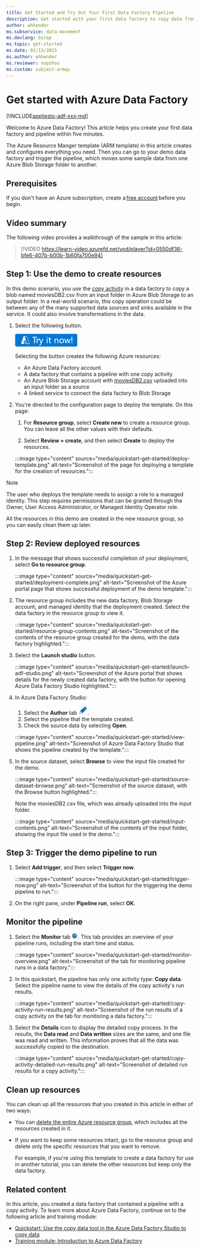 ```yaml
---
title: Get Started and Try Out Your First Data Factory Pipeline
description: Get started with your first data factory to copy data from one Azure Blob Storage folder to another.
author: whhender
ms.subservice: data-movement
ms.devlang: bicep
ms.topic: get-started
ms.date: 02/13/2025
ms.author: whhender
ms.reviewer: xupzhou
ms.custom: subject-armqs
---
```


# Get started with Azure Data Factory

[!INCLUDE[appliesto-adf-xxx-md](includes/appliesto-adf-xxx-md.md)]

Welcome to Azure Data Factory! This article helps you create your first data factory and pipeline within five minutes.

The Azure Resource Manger template (ARM template) in this article creates and configures everything you need. Then you can go to your demo data factory and trigger the pipeline, which moves some sample data from one Azure Blob Storage folder to another.

## Prerequisites

If you don't have an Azure subscription, create a [free account](https://azure.microsoft.com/free/) before you begin.

## Video summary

The following video provides a walkthrough of the sample in this article:

> [!VIDEO https://learn-video.azurefd.net/vod/player?id=0550df36-bfe6-407b-b00b-1b60fa700e94]

## Step 1: Use the demo to create resources

In this demo scenario, you use the [copy activity](copy-activity-overview.md) in a data factory to copy a blob named moviesDB2.csv from an input folder in Azure Blob Storage to an output folder. In a real-world scenario, this copy operation could be between any of the many supported data sources and sinks available in the service. It could also involve transformations in the data.

1. Select the following button.

   [![Try your first data factory demo](./media/quickstart-get-started/try-it-now.png)](https://portal.azure.com/#create/Microsoft.Template/uri/https%3A%2F%2Fraw.githubusercontent.com%2FAzure%2Fazure-quickstart-templates%2Fmaster%2Fquickstarts%2Fmicrosoft.datafactory%2Fdata-factory-get-started%2Fazuredeploy.json)

   Selecting the button creates the following Azure resources:

   - An Azure Data Factory account
   - A data factory that contains a pipeline with one copy activity
   - An Azure Blob Storage account with [moviesDB2.csv](https://raw.githubusercontent.com/kromerm/adfdataflowdocs/master/sampledata/moviesDB2.csv) uploaded into an input folder as a source
   - A linked service to connect the data factory to Blob Storage

1. You're directed to the configuration page to deploy the template. On this page:

   1. For **Resource group**, select **Create new** to create a resource group. You can leave all the other values with their defaults.

   1. Select **Review + create**, and then select **Create** to deploy the resources.

   :::image type="content" source="media/quickstart-get-started/deploy-template.png" alt-text="Screenshot of the page for deploying a template for the creation of resources.":::

> [!NOTE]
> The user who deploys the template needs to assign a role to a managed identity. This step requires permissions that can be granted through the Owner, User Access Administrator, or Managed Identity Operator role.

All the resources in this demo are created in the new resource group, so you can easily clean them up later.

## Step 2: Review deployed resources

1. In the message that shows successful completion of your deployment, select **Go to resource group**.

   :::image type="content" source="media/quickstart-get-started/deployment-complete.png" alt-text="Screenshot of the Azure portal page that shows successful deployment of the demo template.":::

1. The resource group includes the new data factory, Blob Storage account, and managed identity that the deployment created. Select the data factory in the resource group to view it.

   :::image type="content" source="media/quickstart-get-started/resource-group-contents.png" alt-text="Screenshot of the contents of the resource group created for the demo, with the data factory highlighted.":::

1. Select the **Launch studio** button.

   :::image type="content" source="media/quickstart-get-started/launch-adf-studio.png" alt-text="Screenshot of the Azure portal that shows details for the newly created data factory, with the button for opening Azure Data Factory Studio highlighted.":::

1. In Azure Data Factory Studio:

   1. Select the **Author** tab <img src="media/quickstart-get-started/author-button.png" alt="Author tab"/>.
   1. Select the pipeline that the template created.
   1. Check the source data by selecting **Open**.

   :::image type="content" source="media/quickstart-get-started/view-pipeline.png" alt-text="Screenshot of Azure Data Factory Studio that shows the pipeline created by the template.":::

1. In the source dataset, select **Browse** to view the input file created for the demo.

   :::image type="content" source="media/quickstart-get-started/source-dataset-browse.png" alt-text="Screenshot of the source dataset, with the Browse button highlighted.":::

   Note the moviesDB2.csv file, which was already uploaded into the input folder.

   :::image type="content" source="media/quickstart-get-started/input-contents.png" alt-text="Screenshot of the contents of the input folder, showing the input file used in the demo.":::

## Step 3: Trigger the demo pipeline to run

1. Select **Add trigger**, and then select **Trigger now**.

   :::image type="content" source="media/quickstart-get-started/trigger-now.png" alt-text="Screenshot of the button for the triggering the demo pipeline to run.":::
1. On the right pane, under **Pipeline run**, select **OK**.

## Monitor the pipeline

1. Select the **Monitor** tab <img src="media/quickstart-get-started/monitor-button.png" alt="Monitor tab"/>. This tab provides an overview of your pipeline runs, including the start time and status.
  
   :::image type="content" source="media/quickstart-get-started/monitor-overview.png" alt-text="Screenshot of the tab for monitoring pipeline runs in a data factory.":::

1. In this quickstart, the pipeline has only one activity type: **Copy data**. Select the pipeline name to view the details of the copy activity's run results.

   :::image type="content" source="media/quickstart-get-started/copy-activity-run-results.png" alt-text="Screenshot of the run results of a copy activity on the tab for monitoring a data factory.":::

1. Select the **Details** icon to display the detailed copy process. In the results, the **Data read** and **Data written** sizes are the same, and one file was read and written. This information proves that all the data was successfully copied to the destination.

   :::image type="content" source="media/quickstart-get-started/copy-activity-detailed-run-results.png" alt-text="Screenshot of detailed run results for a copy activity.":::

## Clean up resources

You can clean up all the resources that you created in this article in either of two ways:

- You can [delete the entire Azure resource group](../azure-resource-manager/management/delete-resource-group.md), which includes all the resources created in it.
- If you want to keep some resources intact, go to the resource group and delete only the specific resources that you want to remove.

  For example, if you're using this template to create a data factory for use in another tutorial, you can delete the other resources but keep only the data factory.

## Related content

In this article, you created a data factory that contained a pipeline with a copy activity. To learn more about Azure Data Factory, continue on to the following article and training module:

- [Quickstart: Use the copy data tool in the Azure Data Factory Studio to copy data](quickstart-hello-world-copy-data-tool.md)
- [Training module: Introduction to Azure Data Factory](/learn/modules/intro-to-azure-data-factory/)

